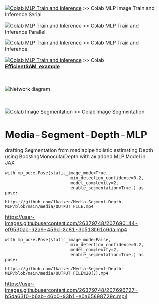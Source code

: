 <table>
<thead>
<tr>
<td>



[![Colab MLP Train and Inference](https://colab.research.google.com/assets/colab-badge.svg)](https://colab.research.google.com/github/1kaiser/Media-Segment-Depth-MLP/blob/main/MLP_Image_JAX.ipynb) >> Colab MLP Image Train and Inference Serial


[![Colab MLP Train and Inference](https://colab.research.google.com/assets/colab-badge.svg)](https://colab.research.google.com/github/1kaiser/Media-Segment-Depth-MLP/blob/main/MLP_Image_training_Parallel.ipynb) >> Colab MLP Train and Inference Parallel



[![Colab MLP Train and Inference](https://colab.research.google.com/assets/colab-badge.svg)](https://colab.research.google.com/github/1kaiser/Media-Segment-Depth-MLP/blob/main/MLP_Image_Train_Inference_JAX.ipynb) >> Colab MLP Train and Inference


[![Colab MLP Train and Inference](https://colab.research.google.com/assets/colab-badge.svg)](https://colab.research.google.com/github/1kaiser/Media-Segment-Depth-MLP/blob/main/EfficientSAM_example.ipynb) >> Colab **[EfficientSAM_example](https://github.com/yformer/EfficientSAM)**


</td>
</tr>
</tbody>
</table>


<table>
<thead>
<tr>
<td>




![Network diagram](https://user-images.githubusercontent.com/3310961/85066930-ad444580-b164-11ea-9cc0-17494679e71f.png)


</td>
</tr>
</tbody>
</table>


<table>
<thead>
<tr>
<td>





[![Colab Image Segmentation](https://colab.research.google.com/assets/colab-badge.svg)](https://colab.research.google.com/github/1kaiser/Media-Segment-Depth-MLP/blob/main/Segmentation_Depth_MLP.ipynb) >> Colab Image Segmentation




# Media-Segment-Depth-MLP
drafting Segmentation from mediapipe holistic estimating Depth using BoostingMonocularDepth with an added MLP Model in JAX

```
with mp_pose.Pose(static_image_mode=True, 
                          min_detection_confidence=0.2,
                          model_complexity=2, 
                          enable_segmentation=True,) as pose:
```
```
https://github.com/1kaiser/Media-Segment-Depth-MLP/blob/main/media/OUTPUT_FILE.mp4
```
https://user-images.githubusercontent.com/26379748/207690144-ef9530ac-62a9-459d-8c81-3c513b61c6da.mp4



```
with mp_pose.Pose(static_image_mode=False, 
                          min_detection_confidence=0.2,
                          model_complexity=2, 
                          enable_segmentation=True,) as pose:
```
```
https://github.com/1kaiser/Media-Segment-Depth-MLP/blob/main/media/OUTPUT_FILE%20(2).mp4
```
https://user-images.githubusercontent.com/26379748/207696727-b5da63f0-b6ab-46b0-93b1-e0a65698729c.mp4




</td>
</tr>
</tbody>
</table>

